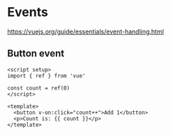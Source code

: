 # Events

https://vuejs.org/guide/essentials/event-handling.html

## Button event

```vue
<script setup>
import { ref } from 'vue'

const count = ref(0)
</script>

<template>
  <button v-on:click="count++">Add 1</button>
  <p>Count is: {{ count }}</p>
</template>
```
